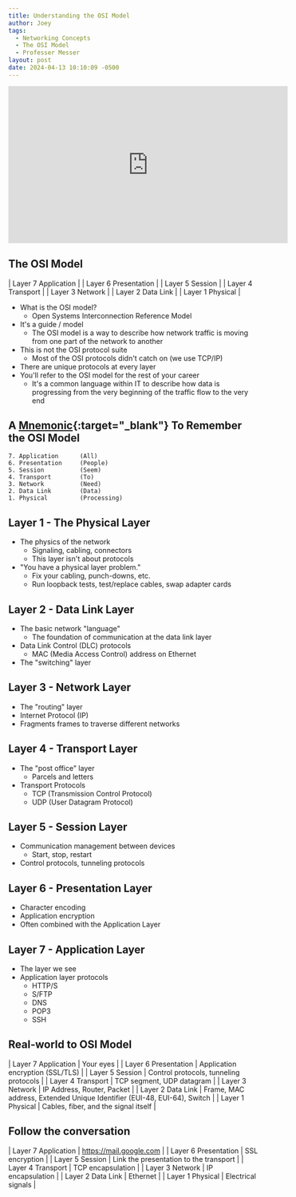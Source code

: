 ```yaml
---
title: Understanding the OSI Model
author: Joey
tags:
  - Networking Concepts
  - The OSI Model
  - Professer Messer 
layout: post
date: 2024-04-13 10:10:09 -0500
---
```


<div class="container">
    <iframe class="responsive-iframe" width="560" height="315" src="https://www.youtube.com/embed/owDh6FNJUog?si=wejbeaMzPjl3eJCU" title="YouTube video player" frameborder="0" allow="accelerometer; autoplay; clipboard-write; encrypted-media; gyroscope; picture-in-picture; web-share" referrerpolicy="strict-origin-when-cross-origin" allowfullscreen></iframe><br>
</div>

## The OSI Model

| Layer 7 Application  |
| Layer 6 Presentation |
| Layer 5 Session      |
| Layer 4 Transport    |
| Layer 3 Network      |
| Layer 2 Data Link    |
| Layer 1 Physical     |

- What is the OSI model?
    - Open Systems Interconnection Reference Model
- It's a guide / model
    - The OSI model is a way to describe how network traffic is moving from one part of the network to another
- This is not the OSI protocol suite
    - Most of the OSI protocols didn't catch on (we use TCP/IP)
- There are unique protocols at every layer
- You'll refer to the OSI model for the rest of your career
    - It's a common language within IT to describe how data is progressing from the very beginning of the traffic flow to the very end

## A [Mnemonic](https://www.merriam-webster.com/dictionary/mnemonic){:target="_blank"} To Remember the OSI Model

    7. Application      (All)
    6. Presentation     (People)
    5. Session          (Seem)
    4. Transport        (To)
    3. Network          (Need)
    2. Data Link        (Data)
    1. Physical         (Processing)

## Layer 1 - The Physical Layer

- The physics of the network
    - Signaling, cabling, connectors
    - This layer isn't about protocols
- "You have a physical layer problem."
    - Fix your cabling, punch-downs, etc.
    - Run loopback tests, test/replace cables, swap adapter cards

## Layer 2 - Data Link Layer

- The basic network "language"
    - The foundation of communication at the data link layer
- Data Link Control (DLC) protocols
    - MAC (Media Access Control) address on Ethernet
- The "switching" layer

## Layer 3 - Network Layer

- The "routing" layer
- Internet Protocol (IP)
- Fragments frames to traverse different networks

## Layer 4 - Transport Layer

- The "post office" layer
    - Parcels and letters
- Transport Protocols
    - TCP (Transmission Control Protocol)
    - UDP (User Datagram Protocol)

## Layer 5 - Session Layer

- Communication management between devices
    - Start, stop, restart
- Control protocols, tunneling protocols

## Layer 6 - Presentation Layer

- Character encoding
- Application encryption
- Often combined with the Application Layer

## Layer 7 - Application Layer

- The layer we see
- Application layer protocols
    - HTTP/S
    - S/FTP
    - DNS
    - POP3
    - SSH

## Real-world to OSI Model

| Layer 7 Application         | Your eyes                                                               |
| Layer 6 Presentation        | Application encryption (SSL/TLS)                                        |
| Layer 5 Session             | Control protocols, tunneling protocols                                  |
| Layer 4 Transport           | TCP segment, UDP datagram                                               |
| Layer 3 Network             | IP Address, Router, Packet                                              |
| Layer 2 Data Link           | Frame, MAC address, Extended Unique Identifier (EUI-48, EUI-64), Switch |
| Layer 1 Physical            | Cables, fiber, and the signal itself                                    |

## Follow the conversation

| Layer 7 Application         | https://mail.google.com                |
| Layer 6 Presentation        | SSL encryption                         |
| Layer 5 Session             | Link the presentation to the transport |
| Layer 4 Transport           | TCP encapsulation                      |
| Layer 3 Network             | IP encapsulation                       |
| Layer 2 Data Link           | Ethernet                               |
| Layer 1 Physical            | Electrical signals                     |
